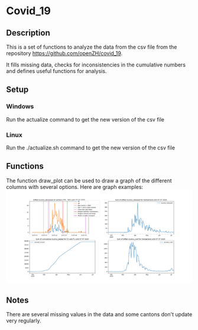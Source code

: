 # Covid_19

## Description
This is a set of functions to analyze the data from the csv file from the repository https://github.com/openZH/covid_19.

It fills missing data, checks for inconsistencies in the cumulative numbers and defines useful functions for analysis.

## Setup
### Windows
Run the actualize command to get the new version of the csv file

### Linux
Run the ./actualize.sh command to get the new version of the csv file

## Functions
The function draw_plot can be used to draw a graph of the different columns with several options. Here are graph examples:
![Sample](sample.png)

## Notes
There are several missing values in the data and some cantons don't update very regularly.


